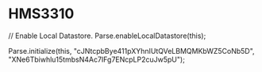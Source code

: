 # HMS3310
// Enable Local Datastore.
Parse.enableLocalDatastore(this);
 
Parse.initialize(this, "cJNtcpbBye411pXYhnIUtQVeLBMQMKbWZ5CoNb5D", "XNe6Tbiwhlu15tmbsN4Ac7IFg7ENcpLP2cuJw5pU");

